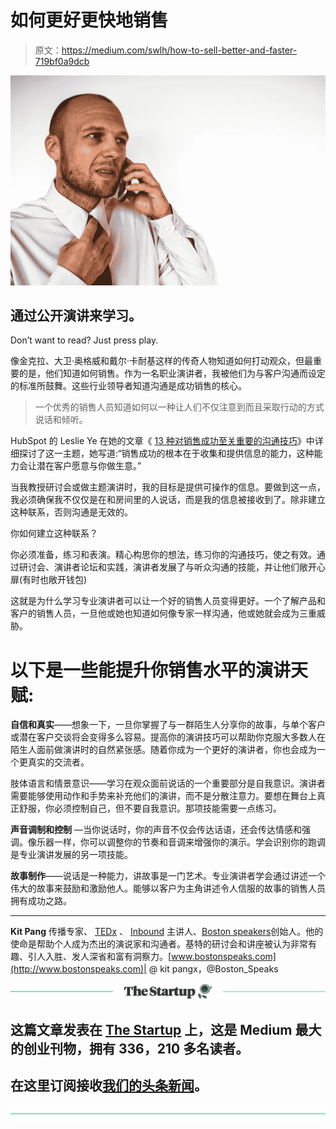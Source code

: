 # 如何更好更快地销售

> 原文：<https://medium.com/swlh/how-to-sell-better-and-faster-719bf0a9dcb>

![](img/cef848612c55fbcd31ee4b73de88c38d.png)

## 通过公开演讲来学习。

Don’t want to read? Just press play.

像金克拉、大卫·奥格威和戴尔·卡耐基这样的传奇人物知道如何打动观众，但最重要的是，他们知道如何销售。作为一名职业演讲者，我被他们为与客户沟通而设定的标准所鼓舞。这些行业领导者知道沟通是成功销售的核心。

> 一个优秀的销售人员知道如何以一种让人们不仅注意到而且采取行动的方式说话和倾听。

HubSpot 的 Leslie Ye 在她的文章《 [13 种对销售成功至关重要的沟通技巧](https://blog.hubspot.com/sales/communication-skills-sales)》中详细探讨了这一主题，她写道:“销售成功的根本在于收集和提供信息的能力，这种能力会让潜在客户愿意与你做生意。”

当我教授研讨会或做主题演讲时，我的目标是提供可操作的信息。要做到这一点，我必须确保我不仅仅是在和房间里的人说话，而是我的信息被接收到了。除非建立这种联系，否则沟通是无效的。

你如何建立这种联系？

你必须准备，练习和表演。精心构思你的想法，练习你的沟通技巧，使之有效。通过研讨会、演讲者论坛和实践，演讲者发展了与听众沟通的技能，并让他们敞开心扉(有时也敞开钱包)

这就是为什么学习专业演讲者可以让一个好的销售人员变得更好。一个了解产品和客户的销售人员，一旦他或她也知道如何像专家一样沟通，他或她就会成为三重威胁。

# 以下是一些能提升你销售水平的演讲天赋:

**自信和真实**——想象一下，一旦你掌握了与一群陌生人分享你的故事，与单个客户或潜在客户交谈将会变得多么容易。提高你的演讲技巧可以帮助你克服大多数人在陌生人面前做演讲时的自然紧张感。随着你成为一个更好的演讲者，你也会成为一个更真实的交流者。

肢体语言和情景意识——学习在观众面前说话的一个重要部分是自我意识。演讲者需要能够使用动作和手势来补充他们的演讲，而不是分散注意力。要想在舞台上真正舒服，你必须控制自己，但不要自我意识。那项技能需要一点练习。

**声音调制和控制** —当你说话时，你的声音不仅会传达话语，还会传达情感和强调。像乐器一样，你可以调整你的节奏和音调来增强你的演示。学会识别你的跑调是专业演讲发展的另一项技能。

**故事制作**——说话是一种能力，讲故事是一门艺术。专业演讲者学会通过讲述一个伟大的故事来鼓励和激励他人。能够以客户为主角讲述令人信服的故事的销售人员拥有成功之路。

***

**Kit Pang** 传播专家、 [TEDx](http://www.youtube.com/watch?v=OE3nUrTp_KQ) 、 [Inbound](http://www.youtube.com/watch?v=fJj8ZsAmXt0&t=3s) 主讲人、[Boston speakers](http://www.bostonspeaks.com/)创始人。他的使命是帮助个人成为杰出的演说家和沟通者。基特的研讨会和讲座被认为非常有趣、引人入胜、发人深省和富有洞察力。[www.bostonspeaks.com](http://www.bostonspeaks.com)| @ kit pangx，@Boston_Speaks

[![](img/308a8d84fb9b2fab43d66c117fcc4bb4.png)](https://medium.com/swlh)

## 这篇文章发表在 [The Startup](https://medium.com/swlh) 上，这是 Medium 最大的创业刊物，拥有 336，210 多名读者。

## 在这里订阅接收[我们的头条新闻](http://growthsupply.com/the-startup-newsletter/)。

[![](img/b0164736ea17a63403e660de5dedf91a.png)](https://medium.com/swlh)